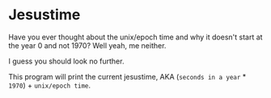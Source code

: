 # Jesustime
Have you ever thought about the unix/epoch time and why it doesn't start at the year 0 and not 1970? Well yeah, me neither.

I guess you should look no further. 

This program will print the current jesustime, AKA (`seconds in a year` * `1970`) + `unix/epoch time`.


